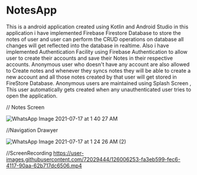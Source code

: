 # NotesApp
This is a android application created using Kotlin and Android Studio
in this application i have implemented Firebase Firestore Database to store the notes of user and user can perform the CRUD operations on database 
all changes will get reflected into the database in realtime.
Also i have implemented Authentication Facility using Firebase Authentication to allow user to create their accounts and save their Notes in their respective accounts.
Anonymous user who doesn't have any account are also allowed to Create notes and whenever they syncs notes they will be able to
create a new account and all those notes created by that user will get stored in FireStore Database.
Anonymous users are maintained using Splash Screen , This user automatically gets created when any unauthenticated user tries to open the application.

// Notes Screen

![WhatsApp Image 2021-07-17 at 1 40 27 AM](https://user-images.githubusercontent.com/72029444/126003477-460ab3e7-f07f-4dcb-9df4-5c4c6b43e84e.jpeg)

//Navigation Drawyer

![WhatsApp Image 2021-07-17 at 1 24 26 AM (2)](https://user-images.githubusercontent.com/72029444/126003597-cb27e9bc-bf2f-4519-9a9f-c38b35b2357c.jpeg)

//ScreenRecording
https://user-images.githubusercontent.com/72029444/126006253-fa3eb599-fec6-4117-90aa-62b717dc6506.mp4




